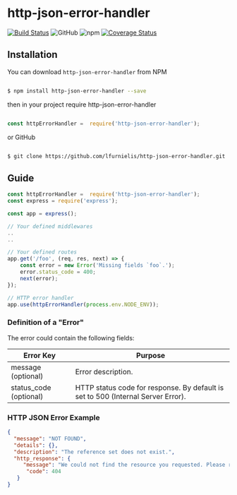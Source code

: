 
# http-json-error-handler

  
[![Build Status](https://travis-ci.org/lfurnielis/http-json-error-handler.svg?branch=master)](https://travis-ci.org/lfurnielis/http-json-error-handler)
![GitHub](https://img.shields.io/github/license/lfurnielis/http-json-error-handler.svg)
![npm](https://img.shields.io/npm/dm/http-json-error-handler.svg)
[![Coverage Status](https://coveralls.io/repos/github/lfurnielis/http-json-error-handler/badge.svg?branch=master)](https://coveralls.io/github/lfurnielis/http-json-error-handler?branch=master)

  
## Installation


You can download `http-json-error-handler` from NPM


```bash

$ npm install http-json-error-handler --save

```

  
then in your project require http-json-error-handler

  
```js

const httpErrorHandler =  require('http-json-error-handler');

```

 
or GitHub

  
```bash

$ git clone https://github.com/lfurnielis/http-json-error-handler.git

```

  
## Guide

 
```js
const httpErrorHandler =  require('http-json-error-handler');
const express = require('express');

const app = express();

// Your defined middlewares
..
..

// Your defined routes
app.get('/foo', (req, res, next) => {
    const error = new Error('Missing fields `foo`.');
    error.status_code = 400;
    next(error);
});

// HTTP error handler
app.use(httpErrorHandler(process.env.NODE_ENV));
```


### Definition of a "Error"

 
The error could contain the following fields:

| Error Key          | Purpose                                                                          |
|--------------------|----------------------------------------------------------------------------------|
| message (optional) | Error description.                                                               |
| status_code (optional)    | HTTP status code for response. By default is set to 500 (Internal Server Error). |


### HTTP JSON Error Example

```json
{
  "message": "NOT FOUND",
  "details": {}, 
  "description": "The reference set does not exist.",
  "http_response": {
     "message": "We could not find the resource you requested. Please refer to the documentation for the list of resources.",
      "code": 404
   }
}
```
